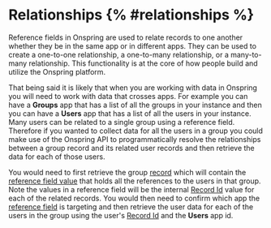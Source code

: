 # Relationships {% #relationships %}

Reference fields in Onspring are used to relate records to one another whether they be in the same app or in different apps. They can be used to create a one-to-one relationship, a one-to-many relationship, or a many-to-many relationship. This functionality is at the core of how people build and utilize the Onspring platform.

That being said it is likely that when you are working with data in Onspring you will need to work with data that crosses apps. For example you can have a **Groups** app that has a list of all the groups in your instance and then you can have a **Users** app that has a list of all the users in your instance. Many users can be related to a single group using a reference field. Therefore if you wanted to collect data for all the users in a group you could make use of the Onspring API to programmatically resolve the relationships between a group record and its related user records and then retrieve the data for each of those users.

You would need to first retrieve the group [record](#records) which will contain the [reference field value](#field-values) that holds all the references to the users in that group. Note the values in a reference field will be the internal [Record Id](#record-id) value for each of the related records. You would then need to confirm which app the [reference field](#reference-field) is targeting and then retrieve the user data for each of the users in the group using the user's [Record Id](#record-id) and the **Users** app id.
